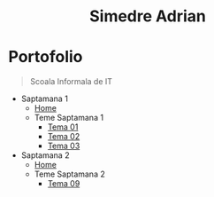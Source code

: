 <p align="center">
  <!-- <img align="center" height=30px src='https://i.imgur.com/sXGX7wA.png'> -->
  <h1 align="center">Simedre Adrian</h1>
</p>

# Portofolio

> Scoala Informala de IT

- Saptamana 1
  - [Home](https://miualinionut.github.io/siit_06/simedre.adrian/s1/index.html)
  - Teme Saptamana 1
    - [Tema 01](https://miualinionut.github.io/siit_06/simedre.adrian/s1/t01/index.html)
    - [Tema 02](https://miualinionut.github.io/siit_06/simedre.adrian/s1/t02/index.html)
    - [Tema 03](https://miualinionut.github.io/siit_06/simedre.adrian/s1/t03/index.html)
- Saptamana 2
  - [Home](https://miualinionut.github.io/siit_06/simedre.adrian/s2/index.html)
  - Teme Saptamana 2
    - [Tema 09](https://miualinionut.github.io/siit_06/simedre.adrian/s2/t9/index.html)
